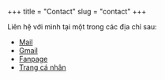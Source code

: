 +++
title = "Contact"
slug = "contact"
+++

Liên hệ với mình tại một trong các địa chỉ sau:
- [Mail](mailto:miti99@mail.com)
- [Gmail](mailto:minhtienit99@gmail.com)
- [Fanpage](https://facebook.com/miti99)
- [Trang cá nhân](https://facebook.com/Tien.NM99)
